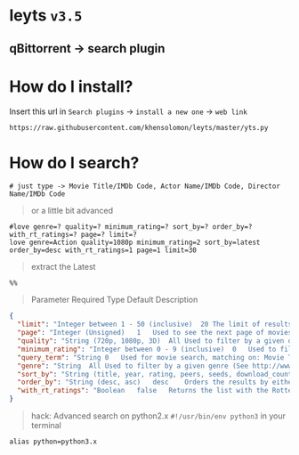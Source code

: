 # leyts `v3.5`

## qBittorrent -> search plugin

# How do I install?
Insert this url in `Search plugins` -> `install a new one` -> `web link`

```
https://raw.githubusercontent.com/khensolomon/leyts/master/yts.py
```

# How do I search?

```shell
# just type -> Movie Title/IMDb Code, Actor Name/IMDb Code, Director Name/IMDb Code
```
> or a little bit advanced

```shell
#love genre=? quality=? minimum_rating=? sort_by=? order_by=? with_rt_ratings=? page=? limit=?
love genre=Action quality=1080p minimum_rating=2 sort_by=latest order_by=desc with_rt_ratings=1 page=1 limit=30
```

> extract the Latest

```
%%
```

> Parameter	Required	Type	Default	Description

```json
{
  "limit": "Integer between 1 - 50 (inclusive)	20 The limit of results per page that has been set",
  "page": "Integer (Unsigned)	1	Used to see the next page of movies, eg limit=15 and page=2 will show you movies 15-30",
  "quality": "String (720p, 1080p, 3D)	All	Used to filter by a given quality",
  "minimum_rating": "Integer between 0 - 9 (inclusive)	0	Used to filter movie by a given minimum IMDb rating",
  "query_term": "String	0	Used for movie search, matching on: Movie Title/IMDb Code, Actor Name/IMDb Code, Director Name/IMDb Code",
  "genre": "String	All	Used to filter by a given genre (See http://www.imdb.com/genre/ for full list)",
  "sort_by": "String (title, year, rating, peers, seeds, download_count, like_count, date_added)	date_added	Sorts the results by choosen value",
  "order_by": "String (desc, asc)	desc	Orders the results by either Ascending or Descending order",
  "with_rt_ratings": "Boolean	false	Returns the list with the Rotten Tomatoes rating included"
}
```

> hack: Advanced search on python2.x `#!/usr/bin/env python3`
in your terminal
```
alias python=python3.x
```
